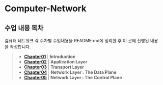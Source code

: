 # Computer-Network

## 수업 내용 목차 
컴퓨터 네트워크 각 주차별 수업내용을 README.md에 정리한 후 이 곳에 진행된 내용을 작성합니다.

> - __[Chapter01](./Chapter01/chap01.md)__ | __Introduction__
> - __[Chapter02](./Chapter02/chap02.md)__ | __Application Layer__
> - __[Chapter03](./Chapter03/chap03.md)__ | __Transport Layer__
> - __[Chapter04](./Chapter04/chap04.md)__ | __Network Layer : The Data Plane__
> - __[Chapter05](./Chapter05/chap05.md)__ | __Network Layer : The Control Plane__